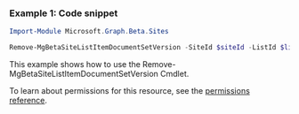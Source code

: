 ### Example 1: Code snippet

```powershellImport-Module Microsoft.Graph.Beta.Sites

Remove-MgBetaSiteListItemDocumentSetVersion -SiteId $siteId -ListId $listId -ListItemId $listItemId -DocumentSetVersionId $documentSetVersionId
```
This example shows how to use the Remove-MgBetaSiteListItemDocumentSetVersion Cmdlet.
To learn about permissions for this resource, see the [permissions reference](/graph/permissions-reference).

